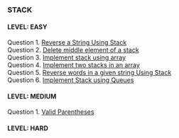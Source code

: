 ### STACK
#### LEVEL: EASY</br>
Question 1. [Reverse a String Using Stack](https://practice.geeksforgeeks.org/problems/reverse-a-string/1?page=1&difficulty[]=-1&status[]=solved&category[]=Strings&sortBy=submissions)</br>
Question 2. [Delete middle element of a stack](https://practice.geeksforgeeks.org/problems/delete-middle-element-of-a-stack/1)</br>
Question 3. [Implement stack using array](https://practice.geeksforgeeks.org/problems/implement-stack-using-array/1?page=1&status[]=solved&category[]=Stack&sortBy=submissions)</br>
Question 4. [Implement two stacks in an array](https://practice.geeksforgeeks.org/problems/implement-two-stacks-in-an-array/1?page=1&status[]=solved&category[]=Stack&sortBy=submissions)</br>
Question 5. [Reverse words in a given string Using Stack](https://practice.geeksforgeeks.org/problems/reverse-words-in-a-given-string5459/1?page=1&status[]=unsolved&category[]=Strings&sortBy=submissions)</br>
Question 6. [Implement Stack using Queues](https://leetcode.com/problems/implement-stack-using-queues/)</br>
<!-- Question 7. [Maximum Number of Words Found in Sentences](https://leetcode.com/problems/maximum-number-of-words-found-in-sentences/)</br>
Question 8. [Goal Parser Interpretation](https://leetcode.com/problems/goal-parser-interpretation/)</br> -->
<!--Question 9. []()</br>
Question 10. []()</br> -->

#### LEVEL: MEDIUM</br>
Question 1. [Valid Parentheses](https://leetcode.com/problems/valid-parentheses/)</br>
<!-- Question 2. [Validate an IP Address](https://practice.geeksforgeeks.org/problems/validate-an-ip-address-1587115621/1?page=1&difficulty[]=1&status[]=solved&category[]=Strings&sortBy=submissions)</br>
Question 3. [Implement Atoi](https://practice.geeksforgeeks.org/problems/implement-atoi/1?page=1&difficulty[]=1&status[]=solved&category[]=Strings&sortBy=submissions)</br>
Question 4. [Longest Common Substring](https://practice.geeksforgeeks.org/problems/longest-common-substring1452/1?page=1&difficulty[]=1&difficulty[]=2&status[]=solved&category[]=Strings&sortBy=submissions)</br>
Question 5. [Non Repeating Character](https://practice.geeksforgeeks.org/problems/non-repeating-character-1587115620/1?page=1&difficulty[]=0&status[]=unsolved&category[]=Strings&sortBy=submissions)</br> -->
<!--Question 6. []()</br>
Question 7. []()</br>
Question 8. []()</br>
Question 9. []()</br>
Question 10. []()</br> -->

#### LEVEL: HARD</br>
<!-- Question 1. [Longest Palindromic Subsequence](https://practice.geeksforgeeks.org/problems/longest-palindromic-subsequence-1612327878/1?page=1&difficulty[]=1&status[]=solved&category[]=Strings&sortBy=submissions)</br> -->
<!-- Question 2. []()</br>
Question 3. []()</br>
Question 4. []()</br>
Question 5. []()</br>
Question 6. []()</br>
Question 7. []()</br>
Question 8. []()</br> 
Question 9. []()</br>
Question 10. []()</br> -->
